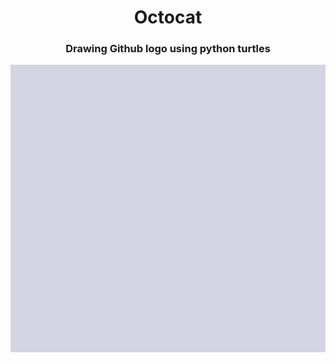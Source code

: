 <div align="center"><h1>Octocat</h1></div>
<div align="center"><h3>Drawing Github logo using python turtles</h3></div>
<div align="center"><img src="OctoCatTurtle.gif"/></div>
